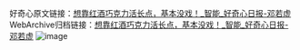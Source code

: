好奇心原文链接：[想靠红酒巧克力活长点，基本没戏！_智能_好奇心日报-邓若虚](https://www.qdaily.com/articles/432.html)
WebArchive归档链接：[想靠红酒巧克力活长点，基本没戏！_智能_好奇心日报-邓若虚](http://web.archive.org/web/20170916045328/http://www.qdaily.com/articles/432.html)
![image](http://ww3.sinaimg.cn/large/007d5XDply1g3v490qy6mj30u02gd4qp)
